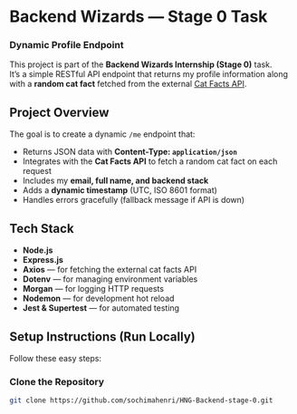 # Backend Wizards — Stage 0 Task  
### Dynamic Profile Endpoint

This project is part of the **Backend Wizards Internship (Stage 0)** task.  
It’s a simple RESTful API endpoint that returns my profile information along with a **random cat fact** fetched from the external [Cat Facts API](https://catfact.ninja/fact).


## Project Overview

The goal is to create a dynamic `/me` endpoint that:
- Returns JSON data with **Content-Type: `application/json`**
- Integrates with the **Cat Facts API** to fetch a random cat fact on each request
- Includes my **email, full name, and backend stack**
- Adds a **dynamic timestamp** (UTC, ISO 8601 format)
- Handles errors gracefully (fallback message if API is down)


## Tech Stack

- **Node.js**
- **Express.js**
- **Axios** — for fetching the external cat facts API  
- **Dotenv** — for managing environment variables  
- **Morgan** — for logging HTTP requests  
- **Nodemon** — for development hot reload  
- **Jest & Supertest** — for automated testing  


## Setup Instructions (Run Locally)

Follow these easy steps:

### Clone the Repository
```bash
git clone https://github.com/sochimahenri/HNG-Backend-stage-0.git
